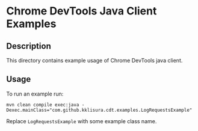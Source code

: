 # Chrome DevTools Java Client Examples

## Description

This directory contains example usage of Chrome DevTools java client.

## Usage

To run an example run:
```
mvn clean compile exec:java -Dexec.mainClass="com.github.kklisura.cdt.examples.LogRequestsExample"
```

Replace `LogRequestsExample` with some example class name.
